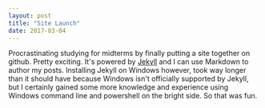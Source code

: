 ```yaml
---
layout: post
title: "Site Launch"
date: 2017-03-04
---
```


Procrastinating studying for midterms by finally putting a site together on github. Pretty exciting. It's powered by [Jekyll](http://jekyllrb.com) and I can use Markdown to author my posts. Installing Jekyll on Windows however, took way longer than it should have because Windows isn't officially supported by Jekyll, but I certainly gained some more knowledge and experience using Windows command line and powershell on the bright side. So that was fun.
